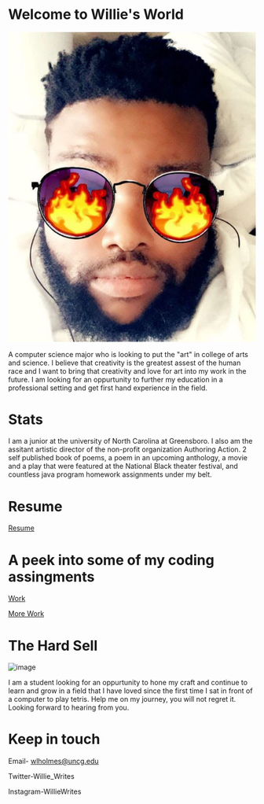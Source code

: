 # Welcome to Willie's World
![image](Willie1.png)

A computer science major who is looking to put the "art" in college of arts and science. I believe that creativity is the greatest assest of 
the human race and I want to bring that creativity and love for art into my work in the future. I am looking for an oppurtunity to further my education in a professional setting and get first hand experience in the field. 
# Stats
I am a junior at the university of North Carolina at Greensboro. I also am the assitant artistic director of the non-profit organization Authoring Action. 2 self published book of poems, a poem in an upcoming anthology, a movie and a play that were featured at the National Black theater festival, and countless java program homework assignments under my belt. 
# Resume



[Resume](https://github.com/WillieWrites/WillieWrites.github.io/raw/master/Resume.pdf) 

# A peek into some of my coding assingments

[Work](https://github.com/uncg-csc230-spring-2019-classroom-2/programming-assignment-5-lavon5203/blob/master/Question%201)

[More Work](https://github.com/uncg-csc230-spring-2019-classroom-2/programming-assignment-4-lavon5203/blob/master/WLHBigRational.java)


# The Hard Sell
![image](willie2.jpg)

I am a student looking for an oppurtunity to hone my craft and continue to learn and grow in a field that I have loved since the first time I sat in front of a computer to play tetris. Help me on my journey, you will not regret it. Looking forward to hearing from you. 

# Keep in touch

Email- wlholmes@uncg.edu

Twitter-Willie_Writes

Instagram-WillieWrites

